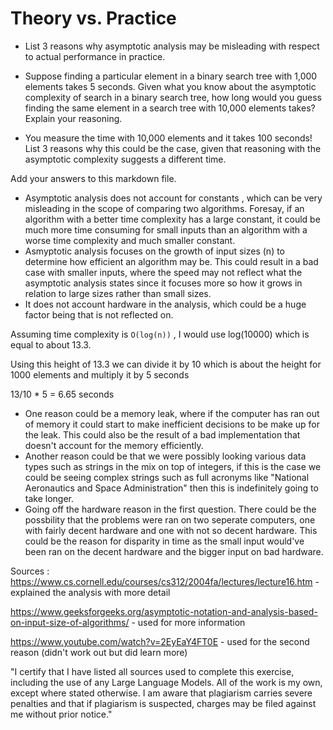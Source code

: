 # Theory vs. Practice

- List 3 reasons why asymptotic analysis may be misleading with respect to
  actual performance in practice.

- Suppose finding a particular element in a binary search tree with 1,000
  elements takes 5 seconds. Given what you know about the asymptotic complexity
  of search in a binary search tree, how long would you guess finding the same
  element in a search tree with 10,000 elements takes? Explain your reasoning.

- You measure the time with 10,000 elements and it takes 100 seconds! List 3
  reasons why this could be the case, given that reasoning with the asymptotic
  complexity suggests a different time.

Add your answers to this markdown file.

- Asymptotic analysis does not account for constants , which can be very misleading in the scope of comparing two algorithms. Foresay, if an algorithm with a better time complexity has a large constant, it could be much more time consuming for small inputs than an algorithm with a worse time complexity and much smaller constant.
- Asmyptotic analysis focuses on the growth of input sizes (n) to determine how efficient an algorithm may be. This could result in a bad case with smaller inputs, where the speed may not reflect what the asymptotic analysis states since it focuses more so how it grows  in relation to large sizes rather than small sizes.
- It does not account hardware in the analysis, which could be a huge factor being that is not reflected on.

Assuming time complexity is `O(log(n))` , I would use log(10000) which is equal to about 13.3.

Using this height of 13.3 we can divide it by 10 which is about the height for 1000 elements and multiply it by 5 seconds 

13/10 * 5 = 6.65 seconds 

- One reason could be a memory leak, where if the computer has ran out of memory it could start to make inefficient decisions to be make up for the leak. This could also be the result of a bad implementation that doesn't account for the memory efficiently. 
- Another reason could be that we were possibly looking various data types such as strings in the mix on top of integers, if this is the case we could be seeing complex strings such as full acronyms like "National Aeronautics and Space Administration" then this is indefinitely going to take longer. 
- Going off the hardware reason in the first question. There could be the possbility that the problems were ran on two seperate computers, one with fairly decent hardware and one with not so decent hardware. This could be the reason for disparity in time as the small input would've been ran on the decent hardware and the bigger input on bad hardware. 


Sources : 
https://www.cs.cornell.edu/courses/cs312/2004fa/lectures/lecture16.htm  - explained the analysis with more detail

https://www.geeksforgeeks.org/asymptotic-notation-and-analysis-based-on-input-size-of-algorithms/ - used for more information

https://www.youtube.com/watch?v=2EyEaY4FT0E - used for the second reason  (didn't work out but did learn more)



"I certify that I have listed all sources used to complete this exercise, including the use of any Large Language Models. All of the work is my own, except where stated otherwise. I am aware that plagiarism carries severe penalties and that if plagiarism is suspected, charges may be filed against me without prior notice."



  
